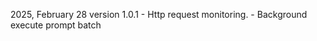 2025, February 28 version 1.0.1
    - Http request monitoring.
    - Background execute prompt batch 